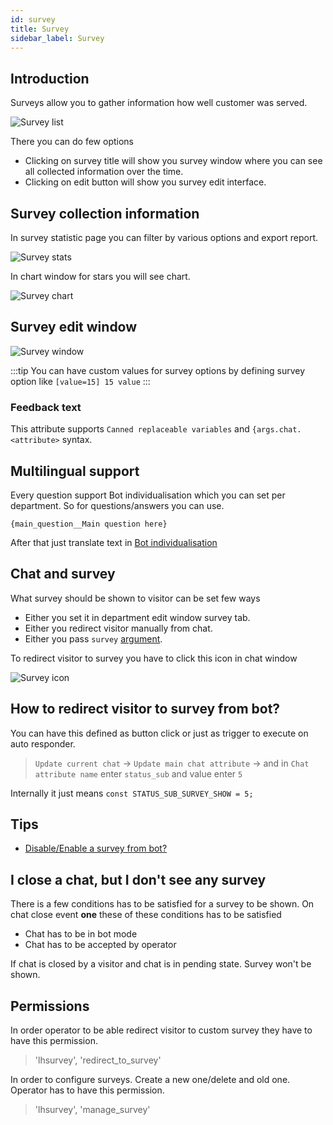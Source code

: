 ```yaml
---
id: survey
title: Survey
sidebar_label: Survey
---
```


## Introduction

Surveys allow you to gather information how well customer was served.

![Survey list](/img/chat/survey-list.jpg)

There you can do few options

* Clicking on survey title will show you survey window where you can see all collected information over the time.
* Clicking on edit button will show you survey edit interface.

## Survey collection information

In survey statistic page you can filter by various options and export report.

![Survey stats](/img/chat/survey-stats.jpg)

In chart window for stars you will see chart.

![Survey chart](/img/chat/survey-chart.jpg)

## Survey edit window

![Survey window](/img/chat/survey-window.jpg)

:::tip
You can have custom values for survey options by defining survey option like
`[value=15] 15 value`
:::

### Feedback text

This attribute supports `Canned replaceable variables` and `{args.chat.<attribute>` syntax.

## Multilingual support

Every question support Bot individualisation which you can set per department. So for questions/answers you can use.

```
{main_question__Main question here}
```

After that just translate text in [Bot individualisation](bot/multiple-languages.md)

## Chat and survey

What survey should be shown to visitor can be set few ways

* Either you set it in department edit window survey tab.
* Either you redirect visitor manually from chat.
* Either you pass `survey` [argument](javascript-arguments.md).

To redirect visitor to survey you have to click this icon in chat window

![Survey icon](/img/chat/survey-icon.jpg)

## How to redirect visitor to survey from bot?

You can have this defined as button click or just as trigger to execute on auto responder.

> `Update current chat` -> `Update main chat attribute` -> and in `Chat attribute name` enter `status_sub` and value enter `5`

Internally it just means `const STATUS_SUB_SURVEY_SHOW = 5;`

## Tips

* [Disable/Enable a survey from bot?](bot/survey-control-from-bot.md)

## I close a chat, but I don't see any survey

There is a few conditions has to be satisfied for a survey to be shown. On chat close event **one** these of these conditions has to be satisfied

* Chat has to be in bot mode
* Chat has to be accepted by operator

If chat is closed by a visitor and chat is in pending state. Survey won't be shown.

## Permissions

In order operator to be able redirect visitor to custom survey they have to have this permission.

> 'lhsurvey', 'redirect_to_survey'

In order to configure surveys. Create a new one/delete and old one. Operator has to have this permission.

> 'lhsurvey', 'manage_survey'
